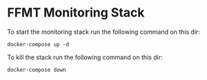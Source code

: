 # FFMT Monitoring Stack

To start the monitoring stack run the following command on this dir:

``` 
docker-compose up -d

```



To kill the stack run the following command on this dir:

```
docker-compose down
```